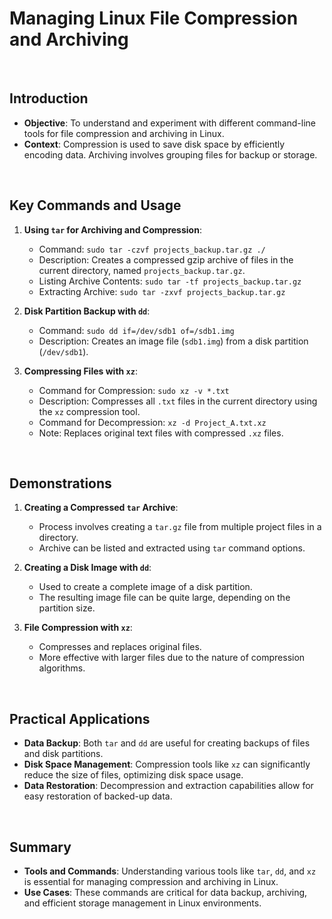 # Managing Linux File Compression and Archiving

<br>

## Introduction

- **Objective**: To understand and experiment with different command-line tools for file compression and archiving in Linux.
- **Context**: Compression is used to save disk space by efficiently encoding data. Archiving involves grouping files for backup or storage.

<br>

## Key Commands and Usage

1. **Using `tar` for Archiving and Compression**:
   - Command: `sudo tar -czvf projects_backup.tar.gz ./`
   - Description: Creates a compressed gzip archive of files in the current directory, named `projects_backup.tar.gz`.
   - Listing Archive Contents: `sudo tar -tf projects_backup.tar.gz`
   - Extracting Archive: `sudo tar -zxvf projects_backup.tar.gz`

2. **Disk Partition Backup with `dd`**:
   - Command: `sudo dd if=/dev/sdb1 of=/sdb1.img`
   - Description: Creates an image file (`sdb1.img`) from a disk partition (`/dev/sdb1`).

3. **Compressing Files with `xz`**:
   - Command for Compression: `sudo xz -v *.txt`
   - Description: Compresses all `.txt` files in the current directory using the `xz` compression tool.
   - Command for Decompression: `xz -d Project_A.txt.xz`
   - Note: Replaces original text files with compressed `.xz` files.

<br>

## Demonstrations

1. **Creating a Compressed `tar` Archive**:
   - Process involves creating a `tar.gz` file from multiple project files in a directory.
   - Archive can be listed and extracted using `tar` command options.

2. **Creating a Disk Image with `dd`**:
   - Used to create a complete image of a disk partition.
   - The resulting image file can be quite large, depending on the partition size.

3. **File Compression with `xz`**:
   - Compresses and replaces original files.
   - More effective with larger files due to the nature of compression algorithms.

<br>

## Practical Applications

- **Data Backup**: Both `tar` and `dd` are useful for creating backups of files and disk partitions.
- **Disk Space Management**: Compression tools like `xz` can significantly reduce the size of files, optimizing disk space usage.
- **Data Restoration**: Decompression and extraction capabilities allow for easy restoration of backed-up data.

<br>

## Summary

- **Tools and Commands**: Understanding various tools like `tar`, `dd`, and `xz` is essential for managing compression and archiving in Linux.
- **Use Cases**: These commands are critical for data backup, archiving, and efficient storage management in Linux environments.
